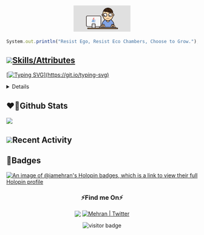 <p align="center"><img src="style/hello.gif" width="150px"></p>   
<!--  press <kbd>W</kbd> to go up, and <kbd>A</kbd> to go down. -->

```js
System.out.println("Resist Ego, Resist Eco Chambers, Choose to Grow.");
```
</div> 

<p align="left"><a href="https://iamehran.github.io">
</p>

## <img src="https://i.pinimg.com/originals/af/8a/27/af8a27bf984e189f6a6bd7a6922075c1.gif" height="40"/>Skills/Attributes
[![Typing SVG](https://readme-typing-svg.herokuapp.com?font=Fira+Code&duration=1000&pause=1000&color=F7F7F7&width=331&height=30&lines=Java;React;Full+Stack;JavaScript;Open+Source;Still+Learning...)](https://git.io/typing-svg)
<details>
  <summary>More info</summary>
 <img width="90%" alt="Hello, I'm Mehran. I do open source!" src="./style/gh-cover.gif" /></a> 
</details>

## ❤️‍🔥Github Stats
<a href="https://github.com/iamehran/github-readme-stats"><img align="center" src="https://github-readme-stats.vercel.app/api/top-langs/?username=iamehran&layout=compact&theme=radical&hide_border=true" /></a> 


## <img height="40" src="https://raw.githubusercontent.com/innng/innng/master/assets/kyubey.gif"/>Recent Activity
<!--START_SECTION:activity-->

<!--END_SECTION:activity-->

## 📛Badges
[![An image of @iamehran's Holopin badges, which is a link to view their full Holopin profile](https://holopin.me/iamehran)](https://holopin.io/@iamehran)
<h3 align="center">⚡Find me On⚡</h3>
<p align="center"><a href="https://www.linkedin.com/in/mehran-firdous-78b582207/" target="blank"><img align="center" src="https://media.giphy.com/media/HQTYdpx1yhxWpugAi2/giphy.gif" width="50px" /></a> <a href="https://twitter.com/mehran_firdous"><img align="center" alt="Mehran | Twitter" width="21px" src="https://raw.githubusercontent.com/anuraghazra/anuraghazra/master/assets/twitter.svg" />
</a></p>

 <p align="center">
   <img src="https://visitor-badge.laobi.icu/badge?page_id=iamehran.iamehran" alt="visitor badge"/> 
</p>







<!-- <a href="https://dev.to/iamehran" target="blank"><img align="center" src="https://cdn.jsdelivr.net/npm/simple-icons@3.0.1/icons/dev-dot-to.svg" alt="iamehran" height="40" width="50" /></a> -->







